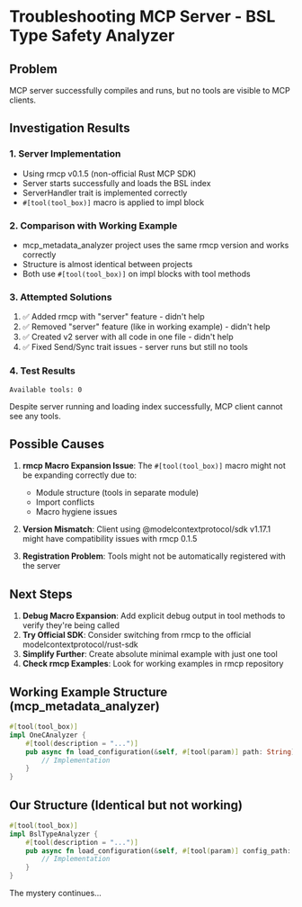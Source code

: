 # Troubleshooting MCP Server - BSL Type Safety Analyzer

## Problem
MCP server successfully compiles and runs, but no tools are visible to MCP clients.

## Investigation Results

### 1. Server Implementation
- Using rmcp v0.1.5 (non-official Rust MCP SDK)
- Server starts successfully and loads the BSL index
- ServerHandler trait is implemented correctly
- `#[tool(tool_box)]` macro is applied to impl block

### 2. Comparison with Working Example
- mcp_metadata_analyzer project uses the same rmcp version and works correctly
- Structure is almost identical between projects
- Both use `#[tool(tool_box)]` on impl blocks with tool methods

### 3. Attempted Solutions
1. ✅ Added rmcp with "server" feature - didn't help
2. ✅ Removed "server" feature (like in working example) - didn't help
3. ✅ Created v2 server with all code in one file - didn't help
4. ✅ Fixed Send/Sync trait issues - server runs but still no tools

### 4. Test Results
```
Available tools: 0
```

Despite server running and loading index successfully, MCP client cannot see any tools.

## Possible Causes

1. **rmcp Macro Expansion Issue**: The `#[tool(tool_box)]` macro might not be expanding correctly due to:
   - Module structure (tools in separate module)
   - Import conflicts
   - Macro hygiene issues

2. **Version Mismatch**: Client using @modelcontextprotocol/sdk v1.17.1 might have compatibility issues with rmcp 0.1.5

3. **Registration Problem**: Tools might not be automatically registered with the server

## Next Steps

1. **Debug Macro Expansion**: Add explicit debug output in tool methods to verify they're being called
2. **Try Official SDK**: Consider switching from rmcp to the official modelcontextprotocol/rust-sdk
3. **Simplify Further**: Create absolute minimal example with just one tool
4. **Check rmcp Examples**: Look for working examples in rmcp repository

## Working Example Structure (mcp_metadata_analyzer)
```rust
#[tool(tool_box)]
impl OneCAnalyzer {
    #[tool(description = "...")]
    pub async fn load_configuration(&self, #[tool(param)] path: String) -> String {
        // Implementation
    }
}
```

## Our Structure (Identical but not working)
```rust
#[tool(tool_box)]
impl BslTypeAnalyzer {
    #[tool(description = "...")]
    pub async fn load_configuration(&self, #[tool(param)] config_path: String, ...) -> String {
        // Implementation
    }
}
```

The mystery continues...